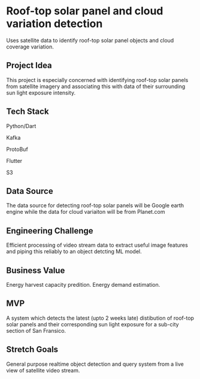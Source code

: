 # Roof-top solar panel and cloud variation detection

Uses satellite data to identify roof-top solar panel objects and cloud coverage variation.

## Project Idea 

This project is especially concerned with identifying roof-top solar panels from satellite imagery and associating this with data of their surrounding sun light exposure intensity. 

## Tech Stack

Python/Dart

Kafka

ProtoBuf

Flutter

S3

## Data Source

The data source for detecting roof-top solar panels will be Google earth engine while the data for cloud variaiton will be from Planet.com 

## Engineering Challenge

Efficient processing of video stream data to extract useful image features and piping this reliably to an object detcting ML model.


## Business Value

Energy harvest capacity predition.
Energy demand estimation.

## MVP

A system which detects the latest (upto 2 weeks late) distibution of roof-top solar panels and their corresponding sun light exposure for a sub-city section of San Fransico.

## Stretch Goals

General purpose realtime object detection and query system from a live view of satellite video stream.
